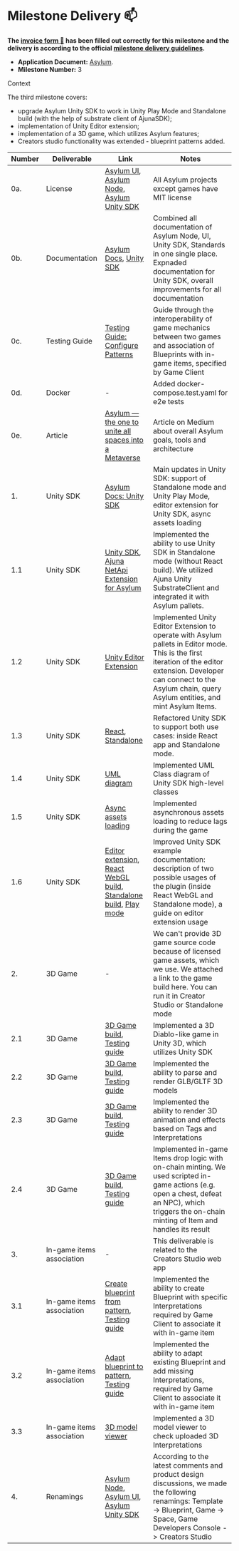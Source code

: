 # Milestone Delivery :mailbox:

**The [invoice form :pencil:](https://docs.google.com/forms/d/e/1FAIpQLSfmNYaoCgrxyhzgoKQ0ynQvnNRoTmgApz9NrMp-hd8mhIiO0A/viewform) has been filled out correctly for this milestone and the delivery is according to the official [milestone delivery guidelines](https://github.com/w3f/Grants-Program/blob/master/docs/milestone-deliverables-guidelines.md).**

- **Application Document:** [Asylum](https://github.com/w3f/Grants-Program/blob/master/applications/asylum_follow_up_1.md).
- **Milestone Number:** 3

Context

The third milestone covers:

- upgrade Asylum Unity SDK to work in Unity Play Mode and Standalone build (with the help of substrate client of AjunaSDK);
- implementation of Unity Editor extension;
- implementation of a 3D game, which utilizes Asylum features;
- Creators studio functionality was extended - blueprint patterns added.

| Number | Deliverable               | Link                                                                                                                                                                                                                                                                                                                                               | Notes                                                                                                                                                                                                                           |
| ------ | ------------------------- | -------------------------------------------------------------------------------------------------------------------------------------------------------------------------------------------------------------------------------------------------------------------------------------------------------------------------------------------------- | ------------------------------------------------------------------------------------------------------------------------------------------------------------------------------------------------------------------------------- |
| 0a.    | License                   | [Asylum UI](https://gitlab.com/asylum-space/asylum-ui/-/blob/main/LICENSE), [Asylum Node](https://gitlab.com/asylum-space/asylum-item-nft/-/blob/main/LICENSE), [Asylum Unity SDK](https://gitlab.com/asylum-space/asylum-unity-sdk/-/blob/main/LICENSE)                                                                                           | All Asylum projects except games have MIT license                                                                                                                                                                               |
| 0b.    | Documentation             | [Asylum Docs](https://docs.asylum.space), [Unity SDK](https://docs.asylum.space/category/unity-sdk)                                                                                                                                                                                                                                                | Combined all documentation of Asylum Node, UI, Unity SDK, Standards in one single place. Expnaded documentation for Unity SDK, overall improvements for all documentation                                                       |
| 0c.    | Testing Guide             | [Testing Guide: Configure Patterns](https://docs.asylum.space/tutorials/testing-guide-patterns)                                                                                                                                                                                                                                                    | Guide through the interoperability of game mechanics between two games and association of Blueprints with in-game items, specified by Game Client                                                                               |
| 0d.    | Docker                    | -                                                                                                                                                                                                                                                                                                                                                  | Added docker-compose.test.yaml for e2e tests                                                                                                                                                                                    |
| 0e.    | Article                   | [Asylum — the one to unite all spaces into a Metaverse](https://medium.com/@AsylumMeta/asylum-the-one-to-unite-all-spaces-into-a-metaverse-129cd989e76e)                                                                                                                                                                                           | Article on Medium about overall Asylum goals, tools and architecture                                                                                                                                                            |
| 1.     | Unity SDK                 | [Asylum Docs: Unity SDK](https://docs.asylum.space/category/unity-sdk)                                                                                                                                                                                                                                                                             | Main updates in Unity SDK: support of Standalone mode and Unity Play Mode, editor extension for Unity SDK, async assets loading                                                                                                 |
| 1.1    | Unity SDK                 | [Unity SDK](https://gitlab.com/asylum-space/asylum-unity-sdk/-/commit/dc5f18fbace0b6051e14b396a2191e851c8bcfa8), [Ajuna NetApi Extension for Asylum](https://gitlab.com/asylum-space/asylum-net-api)                                                                                                                                               | Implemented the ability to use Unity SDK in Standalone mode (without React build). We utilized Ajuna Unity SubstrateClient and integrated it with Asylum pallets.                                                               |
| 1.2    | Unity SDK                 | [Unity Editor Extension](https://gitlab.com/asylum-space/asylum-unity-sdk/-/blob/main/AsylumSDK/AsylumPlugin.cs)                                                                                                                                                                                                                                   | Implemented Unity Editor Extension to operate with Asylum pallets in Editor mode. This is the first iteration of the editor extension. Developer can connect to the Asylum chain, query Asylum entities, and mint Asylum Items. |
| 1.3    | Unity SDK                 | [React](https://gitlab.com/asylum-space/asylum-unity-sdk/-/blob/main/AsylumSDK/ReactClient.cs), [Standalone](https://gitlab.com/asylum-space/asylum-unity-sdk/-/blob/main/AsylumSDK/StandaloneClient.cs)                                                                                                                                           | Refactored Unity SDK to support both use cases: inside React app and Standalone mode.                                                                                                                                           |
| 1.4    | Unity SDK                 | [UML diagram](https://gitlab.com/asylum-space/asylum-unity-sdk/-/blob/main/Docs/img/UML.png)                                                                                                                                                                                                                                                       | Implemented UML Class diagram of Unity SDK high-level classes                                                                                                                                                                   |
| 1.5    | Unity SDK                 | [Async assets loading](https://gitlab.com/asylum-space/asylum-unity-sdk/-/blob/main/AsylumSDK/AsylumInterpretationAsyncHandler.cs)                                                                                                                                                                                                                 | Implemented asynchronous assets loading to reduce lags during the game                                                                                                                                                          |
| 1.6    | Unity SDK                 | [Editor extension](https://docs.asylum.space/unity-sdk/editor-extension), [React WebGL build](https://docs.asylum.space/unity-sdk/build-and-run/webgl), [Standalone build](https://docs.asylum.space/unity-sdk/build-and-run/standalone), [Play mode](https://docs.asylum.space/unity-sdk/build-and-run/play-mode)                                 | Improved Unity SDK example documentation: description of two possible usages of the plugin (inside React WebGL and Standalone mode), a guide on editor extension usage                                                          |
| 2.     | 3D Game                   | -                                                                                                                                                                                                                                                                                                                                                  | We can't provide 3D game source code because of licensed game assets, which we use. We attached a link to the game build here. You can run it in Creator Studio or Standalone mode                                              |
| 2.1    | 3D Game                   | [3D Game build](https://gitlab.com/asylum-space/asylum-ui/-/tree/main/packages/connection-library/data/dark-forest), [Testing guide](https://docs.asylum.space/tutorials/testing-guide-patterns)                                                                                                                                                   | Implemented a 3D Diablo-like game in Unity 3D, which utilizes Unity SDK                                                                                                                                                         |
| 2.2    | 3D Game                   | [3D Game build](https://gitlab.com/asylum-space/asylum-ui/-/tree/main/packages/connection-library/data/dark-forest), [Testing guide](https://docs.asylum.space/tutorials/testing-guide-patterns)                                                                                                                                                   | Implemented the ability to parse and render GLB/GLTF 3D models                                                                                                                                                                  |
| 2.3    | 3D Game                   | [3D Game build](https://gitlab.com/asylum-space/asylum-ui/-/tree/main/packages/connection-library/data/dark-forest), [Testing guide](https://docs.asylum.space/tutorials/testing-guide-patterns)                                                                                                                                                   | Implemented the ability to render 3D animation and effects based on Tags and Interpretations                                                                                                                                    |
| 2.4    | 3D Game                   | [3D Game build](https://gitlab.com/asylum-space/asylum-ui/-/tree/main/packages/connection-library/data/dark-forest), [Testing guide](https://docs.asylum.space/tutorials/testing-guide-patterns#case-3-interoperable-items-and-drop)                                                                                                               | Implemented in-game Items drop logic with on-chain minting. We used scripted in-game actions (e.g. open a chest, defeat an NPC), which triggers the on-chain minting of Item and handles its result                             |
| 3.     | In-game items association | -                                                                                                                                                                                                                                                                                                                                                  | This deliverable is related to the Creators Studio web app                                                                                                                                                                      |
| 3.1    | In-game items association | [Create blueprint from pattern](https://gitlab.com/asylum-space/asylum-ui/-/commit/736f86fb4036afd464cb3ab139cfb626f318df78), [Testing guide](https://docs.asylum.space/tutorials/testing-guide-patterns#case-1-creating-a-blueprint-from-a-pattern)                                                                                               | Implemented the ability to create Blueprint with specific Interpretations required by Game Client to associate it with in-game item                                                                                             |
| 3.2    | In-game items association | [Adapt blueprint to pattern](https://gitlab.com/asylum-space/asylum-ui/-/commit/736f86fb4036afd464cb3ab139cfb626f318df78), [Testing guide](https://docs.asylum.space/tutorials/testing-guide-patterns#case-2-adapt-blueprint-to-pattern)                                                                                                           | Implemented the ability to adapt existing Blueprint and add missing Interpretations, required by Game Client to associate it with in-game item                                                                                  |
| 3.3    | In-game items association | [3D model viewer](https://gitlab.com/asylum-space/asylum-ui/-/commit/28807b7727461ce004ddb7ba30634bf1c1535c20)                                                                                                                                                                                                                                     | Implemented a 3D model viewer to check uploaded 3D Interpretations                                                                                                                                                              |
| 4.     | Renamings                 | [Asylum Node](https://gitlab.com/asylum-space/asylum-item-nft/-/commit/3fde1677386e1f84aa11c438d14f0adf297b55d4), [Asylum UI](https://gitlab.com/asylum-space/asylum-ui/-/commit/cd2eb4cf55232402706541e4e25be6b48df1a93a), [Asylum Unity SDK](https://gitlab.com/asylum-space/asylum-unity-sdk/-/commit/093b6872d59e7ddbce8ee5ec686e602475ed2a58) | According to the latest comments and product design discussions, we made the following renamings: Template -> Blueprint, Game -> Space, Game Developers Console -> Creators Studio                                              |

